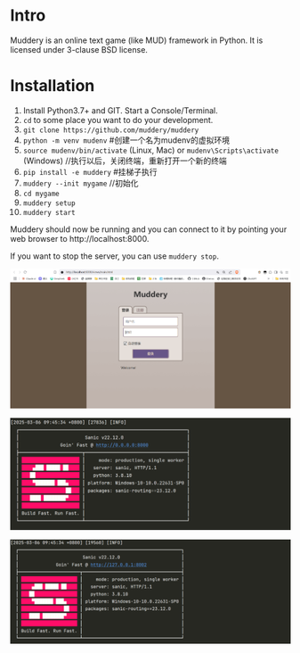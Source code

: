 # Intro
Muddery is an online text game (like MUD) framework in Python. It is licensed under 3-clause BSD license.


# Installation
1. Install Python3.7+ and GIT. Start a Console/Terminal.
1. `cd` to some place you want to do your development. 
1. `git clone https://github.com/muddery/muddery`
1. `python -m venv mudenv` #创建一个名为mudenv的虚拟环境
1. `source mudenv/bin/activate` (Linux, Mac) or `mudenv\Scripts\activate` (Windows) //执行以后，关闭终端，重新打开一个新的终端
1. `pip install -e muddery` #挂梯子执行
1. `muddery --init mygame` //初始化
1. `cd mygame`
1. `muddery setup`
1. `muddery start`

Muddery should now be running and you can connect to it by pointing your web browser to http://localhost:8000.

If you want to stop the server, you can use `muddery stop`.

![例图1](./img/1.png)

![例图2](./img/2.png)

![例图3](./img/3.png)

